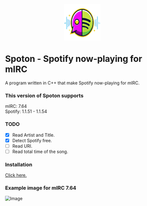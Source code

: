<p align="center">
  <img width="120" height="120" src="https://github.com/turbosmurfen/spoton/blob/main/img/spoton_logo.png">
</p>

# Spoton - Spotify now-playing for mIRC  
A program written in C++ that make Spotify now-playing for mIRC. 
  
### This version of Spoton supports  
mIRC: 7.64  
Spotify: 1.1.51 - 1.1.54
  
### TODO
- [x] Read Artist and Title.  
- [x] Detect Spotify free.  
- [ ] Read URI.   
- [ ] Read total time of the song.  
  
### Installation
[Click here.](https://github.com/turbosmurfen/spoton/wiki/Howto)

### Example image for mIRC 7.64
![Image](https://github.com/turbosmurfen/spoton/blob/main/img/spoton_example.png)

